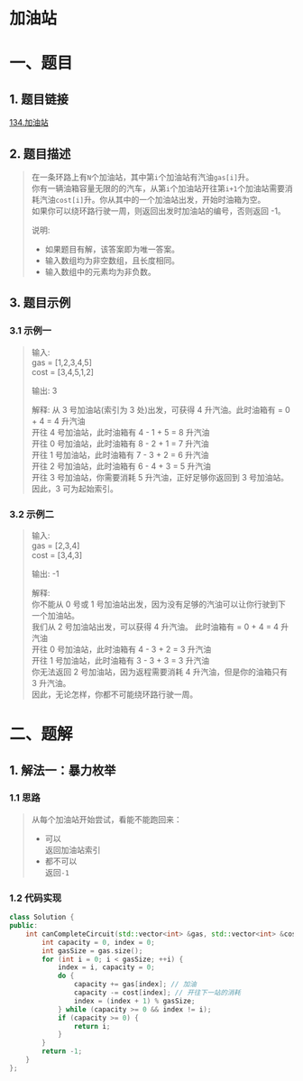 加油站
=====

# 一、题目

## 1. 题目链接

[134.加油站](https://leetcode-cn.com/problems/gas-station/)

## 2. 题目描述

> 在一条环路上有`N`个加油站，其中第`i`个加油站有汽油`gas[i]`升。<br/>
> 你有一辆油箱容量无限的的汽车，从第`i`个加油站开往第`i+1`个加油站需要消耗汽油`cost[i]`升。你从其中的一个加油站出发，开始时油箱为空。<br/>
> 如果你可以绕环路行驶一周，则返回出发时加油站的编号，否则返回 -1。
> 
> 说明:
> - 如果题目有解，该答案即为唯一答案。
> - 输入数组均为非空数组，且长度相同。
> - 输入数组中的元素均为非负数。

## 3. 题目示例

### 3.1 示例一

> 输入: <br/>
> gas  = [1,2,3,4,5]<br/>
> cost = [3,4,5,1,2]<br/>
> 
> 输出: 3
> 
> 解释:
> 从 3 号加油站(索引为 3 处)出发，可获得 4 升汽油。此时油箱有 = 0 + 4 = 4 升汽油<br/>
> 开往 4 号加油站，此时油箱有 4 - 1 + 5 = 8 升汽油<br/>
> 开往 0 号加油站，此时油箱有 8 - 2 + 1 = 7 升汽油<br/>
> 开往 1 号加油站，此时油箱有 7 - 3 + 2 = 6 升汽油<br/>
> 开往 2 号加油站，此时油箱有 6 - 4 + 3 = 5 升汽油<br/>
> 开往 3 号加油站，你需要消耗 5 升汽油，正好足够你返回到 3 号加油站。<br/>
> 因此，3 可为起始索引。<br/>

### 3.2 示例二

> 输入: <br/>
> gas  = [2,3,4]<br/>
> cost = [3,4,3]<br/>
> 
> 输出: -1
> 
> 解释:<br/>
> 你不能从 0 号或 1 号加油站出发，因为没有足够的汽油可以让你行驶到下一个加油站。<br/>
> 我们从 2 号加油站出发，可以获得 4 升汽油。 此时油箱有 = 0 + 4 = 4 升汽油<br/>
> 开往 0 号加油站，此时油箱有 4 - 3 + 2 = 3 升汽油<br/>
> 开往 1 号加油站，此时油箱有 3 - 3 + 3 = 3 升汽油<br/>
> 你无法返回 2 号加油站，因为返程需要消耗 4 升汽油，但是你的油箱只有 3 升汽油。<br/>
> 因此，无论怎样，你都不可能绕环路行驶一周。

# 二、题解

## 1. 解法一：暴力枚举

### 1.1 思路

> 从每个加油站开始尝试，看能不能跑回来：
> - 可以<br/>
>   返回加油站索引
> - 都不可以<br/>
>   返回`-1`

### 1.2 代码实现

```c++
class Solution {
public:
    int canCompleteCircuit(std::vector<int> &gas, std::vector<int> &cost) {
        int capacity = 0, index = 0;
        int gasSize = gas.size();
        for (int i = 0; i < gasSize; ++i) {
            index = i, capacity = 0;
            do {
                capacity += gas[index]; // 加油
                capacity -= cost[index]; // 开往下一站的消耗
                index = (index + 1) % gasSize;
            } while (capacity >= 0 && index != i);
            if (capacity >= 0) {
                return i;
            }
        }
        return -1;
    }
};
```